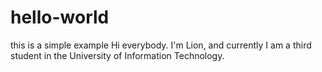 # hello-world
this is a simple example 
Hi everybody. I'm Lion, and currently I am a third student in the University of Information Technology.
